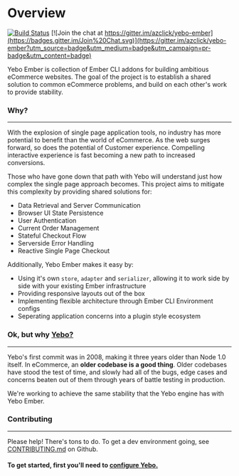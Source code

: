 # Overview

[![Build Status](https://travis-ci.org/azclick/yebo-ember.svg?branch=master)](https://travis-ci.org/azclick/yebo-ember)
[![Join the chat at https://gitter.im/azclick/yebo-ember](https://badges.gitter.im/Join%20Chat.svg)](https://gitter.im/azclick/yebo-ember?utm_source=badge&utm_medium=badge&utm_campaign=pr-badge&utm_content=badge)

Yebo Ember is collection of Ember CLI addons for building ambitious eCommerce
websites.  The goal of the project is to establish a shared solution to common
eCommerce problems, and build on each other's work to provide stability.

### Why?
***

With the explosion of single page application tools, no industry has more
potential to benefit than the world of eCommerce.  As the web surges forward, so
does the potential of Customer experience.  Compelling interactive experience is
fast becoming a new path to increased conversions.

Those who have gone down that path with Yebo will understand just how complex
the single page approach becomes.  This project aims to mitigate this complexity
by providing shared solutions for:

- Data Retrieval and Server Communication
- Browser UI State Persistence
- User Authentication
- Current Order Management
- Stateful Checkout Flow
- Serverside Error Handling
- Reactive Single Page Checkout

Additionally, Yebo Ember makes it easy by:
- Using it's own `store`, `adapter` and `serializer`, allowing it to work side
by side with your existing Ember infrastructure
- Providing responsive layouts out of the box
- Implementing flexible architecture through Ember CLI Environment configs
- Seperating application concerns into a plugin style ecosystem

### Ok, but why [Yebo?](http://github.com/yebo/yebo)
***

Yebo's first commit was in 2008, making it three years older than Node 1.0
itself.  In eCommerce, an **older codebase is a good thing**.  Older codebases
have stood the test of time, and slowly had all of the bugs, edge cases and
concerns beaten out of them through years of battle testing in production.

We're working to achieve the same stability that the Yebo engine has with Yebo
Ember.

### Contributing
***

Please help!  There's tons to do.  To get a dev environment going, see
[CONTRIBUTING.md](https://github.com/azclick/yebo-ember/blob/master/CONTRIBUTING.md)
on Github.

#### **To get started, first you'll need to [configure Yebo.](./2-configuring-yebo.html)**
